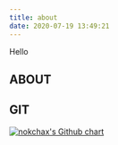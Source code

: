 ```yaml
---
title: about
date: 2020-07-19 13:49:21
---
```


Hello

## ABOUT

## GIT
<a href="http://github.com/nokchax"><img src="http://ghchart.rshah.org/nokchax" alt="nokchax's Github chart" /></a>
